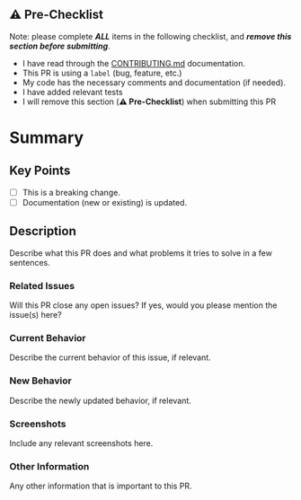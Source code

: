 ## ⚠️ Pre-Checklist

Note: please complete **_ALL_** items in the following checklist, and **_remove this section before submitting_**.

- I have read through the [CONTRIBUTING.md](../docs/CONTRIBUTING.md) documentation.
- This PR is using a `label` (bug, feature, etc.)
- My code has the necessary comments and documentation (if needed).
- I have added relevant tests
- I will remove this section (**⚠️ Pre-Checklist**) when submitting this PR

# Summary

<!--
Thanks for submitting a PR!

We appreciate you spending the time to work on these changes.

Please fill out as many sections below as possible.
-->

## Key Points

- [ ] This is a breaking change.
- [ ] Documentation (new or existing) is updated.

## Description

Describe what this PR does and what problems it tries to solve in a few sentences.

### Related Issues

Will this PR close any open issues? If yes, would you please mention the issue(s) here?

### Current Behavior

Describe the current behavior of this issue, if relevant.

### New Behavior

Describe the newly updated behavior, if relevant.

### Screenshots

Include any relevant screenshots here.

### Other Information

Any other information that is important to this PR.
